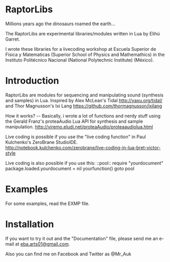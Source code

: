 RaptorLibs
====

Millions years ago the dinosaurs roamed the earth...

The RaptorLibs are experimental libraries/modules written in Lua by Elihú Garret.

I wrote these libraries for a livecoding workshop at Escuela Superior de Física y Matematicas (Superior School of Physics and Mathemathics) in the Instituto Politécnico Nacional (National Polytechnic Institute) (México).

Introduction
======
RaptorLibs are modules for sequencing and manipulating sound (synthesis and samples) in Lua. Inspired by Alex McLean's Tidal http://yaxu.org/tidal/ and Thor Magnusson's Ixi Lang https://github.com/thormagnusson/ixilang

How it works? -- Basically, i wrote a lot of functions and nerdy stuff using the Gerald Franz's proteaAudio Lua API for synthesis and sample manipulation.
                 http://viremo.eludi.net/proteaAudio/proteaaudiolua.html

Live coding is possible if you use the "live coding function" in Paul Kulchenko's ZeroBrane StudioIDE. http://notebook.kulchenko.com/zerobrane/live-coding-in-lua-bret-victor-style

Live coding is also possible if you use this: ::pool:: require "yourdocument" package.loaded.yourdocument = nil yourfunction() goto pool


Examples
===
For some examples, read the EXMP file.

Installation
===
If you want to try it out and the "Documentation" file, please send me an e-mail at eba.arts01@gmail.com.

Also you can find me on Facebook and Twitter as @Mr_Auk
